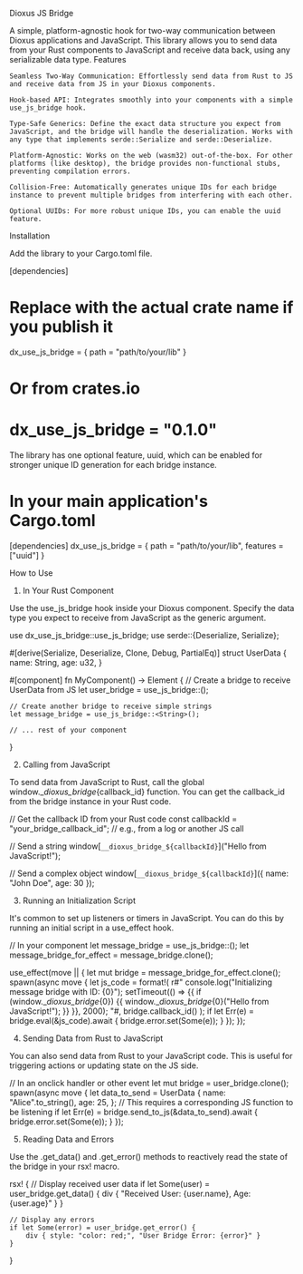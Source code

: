 Dioxus JS Bridge

A simple, platform-agnostic hook for two-way communication between Dioxus applications and JavaScript. This library allows you to send data from your Rust components to JavaScript and receive data back, using any serializable data type.
Features

    Seamless Two-Way Communication: Effortlessly send data from Rust to JS and receive data from JS in your Dioxus components.

    Hook-based API: Integrates smoothly into your components with a simple use_js_bridge hook.

    Type-Safe Generics: Define the exact data structure you expect from JavaScript, and the bridge will handle the deserialization. Works with any type that implements serde::Serialize and serde::Deserialize.

    Platform-Agnostic: Works on the web (wasm32) out-of-the-box. For other platforms (like desktop), the bridge provides non-functional stubs, preventing compilation errors.

    Collision-Free: Automatically generates unique IDs for each bridge instance to prevent multiple bridges from interfering with each other.

    Optional UUIDs: For more robust unique IDs, you can enable the uuid feature.

Installation

Add the library to your Cargo.toml file.

[dependencies]
# Replace with the actual crate name if you publish it
dx_use_js_bridge = { path = "path/to/your/lib" } 

# Or from crates.io
# dx_use_js_bridge = "0.1.0"

The library has one optional feature, uuid, which can be enabled for stronger unique ID generation for each bridge instance.

# In your main application's Cargo.toml
[dependencies]
dx_use_js_bridge = { path = "path/to/your/lib", features = ["uuid"] }

How to Use
1. In Your Rust Component

Use the use_js_bridge hook inside your Dioxus component. Specify the data type you expect to receive from JavaScript as the generic argument.

use dx_use_js_bridge::use_js_bridge;
use serde::{Deserialize, Serialize};

#[derive(Serialize, Deserialize, Clone, Debug, PartialEq)]
struct UserData {
    name: String,
    age: u32,
}

#[component]
fn MyComponent() -> Element {
    // Create a bridge to receive UserData from JS
    let user_bridge = use_js_bridge::<UserData>();

    // Create another bridge to receive simple strings
    let message_bridge = use_js_bridge::<String>();

    // ... rest of your component
}

2. Calling from JavaScript

To send data from JavaScript to Rust, call the global window.__dioxus_bridge_{callback_id} function. You can get the callback_id from the bridge instance in your Rust code.

// Get the callback ID from your Rust code
const callbackId = "your_bridge_callback_id"; // e.g., from a log or another JS call

// Send a string
window[`__dioxus_bridge_${callbackId}`]("Hello from JavaScript!");

// Send a complex object
window[`__dioxus_bridge_${callbackId}`]({
    name: "John Doe",
    age: 30
});

3. Running an Initialization Script

It's common to set up listeners or timers in JavaScript. You can do this by running an initial script in a use_effect hook.

// In your component
let message_bridge = use_js_bridge::<String>();
let message_bridge_for_effect = message_bridge.clone();

use_effect(move || {
    let mut bridge = message_bridge_for_effect.clone();
    spawn(async move {
        let js_code = format!(
            r#"
            console.log("Initializing message bridge with ID: {0}");
            setTimeout(() => {{
                if (window.__dioxus_bridge_{0}) {{
                    window.__dioxus_bridge_{0}("Hello from JavaScript!");
                }}
            }}, 2000);
            "#,
            bridge.callback_id()
        );
        if let Err(e) = bridge.eval(&js_code).await {
            bridge.error.set(Some(e));
        }
    });
});

4. Sending Data from Rust to JavaScript

You can also send data from Rust to your JavaScript code. This is useful for triggering actions or updating state on the JS side.

// In an onclick handler or other event
let mut bridge = user_bridge.clone();
spawn(async move {
    let data_to_send = UserData {
        name: "Alice".to_string(),
        age: 25,
    };
    // This requires a corresponding JS function to be listening
    if let Err(e) = bridge.send_to_js(&data_to_send).await {
        bridge.error.set(Some(e));
    }
});

5. Reading Data and Errors

Use the .get_data() and .get_error() methods to reactively read the state of the bridge in your rsx! macro.

rsx! {
    // Display received user data
    if let Some(user) = user_bridge.get_data() {
        div {
            "Received User: {user.name}, Age: {user.age}"
        }
    }

    // Display any errors
    if let Some(error) = user_bridge.get_error() {
        div { style: "color: red;", "User Bridge Error: {error}" }
    }
}

